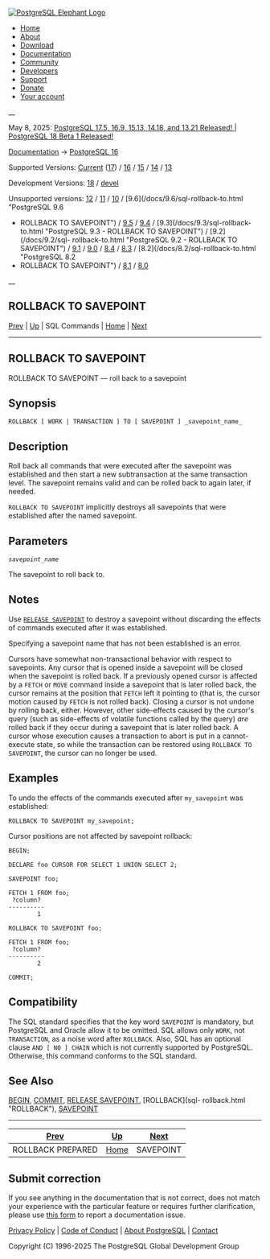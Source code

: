 [ ![PostgreSQL Elephant Logo](/media/img/about/press/elephant.png) ](/)

  * [Home](/ "Home")
  * [About](/about/ "About")
  * [Download](/download/ "Download")
  * [Documentation](/docs/ "Documentation")
  * [Community](/community/ "Community")
  * [Developers](/developer/ "Developers")
  * [Support](/support/ "Support")
  * [Donate](/about/donate/ "Donate")
  * [Your account](/account/ "Your account")

__

May 8, 2025: [ PostgreSQL 17.5, 16.9, 15.13, 14.18, and 13.21 Released! ](/about/news/postgresql-175-169-1513-1418-and-1321-released-3072/) | [ PostgreSQL 18 Beta 1 Released! ](/about/news/postgresql-18-beta-1-released-3070/)

[Documentation](/docs/ "Documentation") -> [PostgreSQL
16](/docs/16/index.html)

Supported Versions: [Current](/docs/current/sql-rollback-to.html "PostgreSQL
17 - ROLLBACK TO SAVEPOINT") ([17](/docs/17/sql-rollback-to.html "PostgreSQL
17 - ROLLBACK TO SAVEPOINT")) / [16](/docs/16/sql-rollback-to.html "PostgreSQL
16 - ROLLBACK TO SAVEPOINT") / [15](/docs/15/sql-rollback-to.html "PostgreSQL
15 - ROLLBACK TO SAVEPOINT") / [14](/docs/14/sql-rollback-to.html "PostgreSQL
14 - ROLLBACK TO SAVEPOINT") / [13](/docs/13/sql-rollback-to.html "PostgreSQL
13 - ROLLBACK TO SAVEPOINT")

Development Versions: [18](/docs/18/sql-rollback-to.html "PostgreSQL 18 -
ROLLBACK TO SAVEPOINT") / [devel](/docs/devel/sql-rollback-to.html "PostgreSQL
devel - ROLLBACK TO SAVEPOINT")

Unsupported versions: [12](/docs/12/sql-rollback-to.html "PostgreSQL 12 -
ROLLBACK TO SAVEPOINT") / [11](/docs/11/sql-rollback-to.html "PostgreSQL 11 -
ROLLBACK TO SAVEPOINT") / [10](/docs/10/sql-rollback-to.html "PostgreSQL 10 -
ROLLBACK TO SAVEPOINT") / [9.6](/docs/9.6/sql-rollback-to.html "PostgreSQL 9.6
- ROLLBACK TO SAVEPOINT") / [9.5](/docs/9.5/sql-rollback-to.html "PostgreSQL
9.5 - ROLLBACK TO SAVEPOINT") / [9.4](/docs/9.4/sql-rollback-to.html
"PostgreSQL 9.4 - ROLLBACK TO SAVEPOINT") / [9.3](/docs/9.3/sql-rollback-
to.html "PostgreSQL 9.3 - ROLLBACK TO SAVEPOINT") / [9.2](/docs/9.2/sql-
rollback-to.html "PostgreSQL 9.2 - ROLLBACK TO SAVEPOINT") /
[9.1](/docs/9.1/sql-rollback-to.html "PostgreSQL 9.1 - ROLLBACK TO SAVEPOINT")
/ [9.0](/docs/9.0/sql-rollback-to.html "PostgreSQL 9.0 - ROLLBACK TO
SAVEPOINT") / [8.4](/docs/8.4/sql-rollback-to.html "PostgreSQL 8.4 - ROLLBACK
TO SAVEPOINT") / [8.3](/docs/8.3/sql-rollback-to.html "PostgreSQL 8.3 -
ROLLBACK TO SAVEPOINT") / [8.2](/docs/8.2/sql-rollback-to.html "PostgreSQL 8.2
- ROLLBACK TO SAVEPOINT") / [8.1](/docs/8.1/sql-rollback-to.html "PostgreSQL
8.1 - ROLLBACK TO SAVEPOINT") / [8.0](/docs/8.0/sql-rollback-to.html
"PostgreSQL 8.0 - ROLLBACK TO SAVEPOINT")

__

ROLLBACK TO SAVEPOINT  
---  
[Prev](sql-rollback-prepared.html "ROLLBACK PREPARED")  | [Up](sql-commands.html "SQL Commands") | SQL Commands | [Home](index.html "PostgreSQL 16.9 Documentation") |  [Next](sql-savepoint.html "SAVEPOINT")  
  
* * *

## ROLLBACK TO SAVEPOINT

ROLLBACK TO SAVEPOINT — roll back to a savepoint

## Synopsis

    
    
    ROLLBACK [ WORK | TRANSACTION ] TO [ SAVEPOINT ] _savepoint_name_
    

## Description

Roll back all commands that were executed after the savepoint was established
and then start a new subtransaction at the same transaction level. The
savepoint remains valid and can be rolled back to again later, if needed.

`ROLLBACK TO SAVEPOINT` implicitly destroys all savepoints that were
established after the named savepoint.

## Parameters

_`savepoint_name`_

    

The savepoint to roll back to.

## Notes

Use [`RELEASE SAVEPOINT`](sql-release-savepoint.html "RELEASE SAVEPOINT") to
destroy a savepoint without discarding the effects of commands executed after
it was established.

Specifying a savepoint name that has not been established is an error.

Cursors have somewhat non-transactional behavior with respect to savepoints.
Any cursor that is opened inside a savepoint will be closed when the savepoint
is rolled back. If a previously opened cursor is affected by a `FETCH` or
`MOVE` command inside a savepoint that is later rolled back, the cursor
remains at the position that `FETCH` left it pointing to (that is, the cursor
motion caused by `FETCH` is not rolled back). Closing a cursor is not undone
by rolling back, either. However, other side-effects caused by the cursor's
query (such as side-effects of volatile functions called by the query) _are_
rolled back if they occur during a savepoint that is later rolled back. A
cursor whose execution causes a transaction to abort is put in a cannot-
execute state, so while the transaction can be restored using `ROLLBACK TO
SAVEPOINT`, the cursor can no longer be used.

## Examples

To undo the effects of the commands executed after `my_savepoint` was
established:

    
    
    ROLLBACK TO SAVEPOINT my_savepoint;
    

Cursor positions are not affected by savepoint rollback:

    
    
    BEGIN;
    
    DECLARE foo CURSOR FOR SELECT 1 UNION SELECT 2;
    
    SAVEPOINT foo;
    
    FETCH 1 FROM foo;
     ?column?
    ----------
            1
    
    ROLLBACK TO SAVEPOINT foo;
    
    FETCH 1 FROM foo;
     ?column?
    ----------
            2
    
    COMMIT;
    

## Compatibility

The SQL standard specifies that the key word `SAVEPOINT` is mandatory, but
PostgreSQL and Oracle allow it to be omitted. SQL allows only `WORK`, not
`TRANSACTION`, as a noise word after `ROLLBACK`. Also, SQL has an optional
clause `AND [ NO ] CHAIN` which is not currently supported by PostgreSQL.
Otherwise, this command conforms to the SQL standard.

## See Also

[BEGIN](sql-begin.html "BEGIN"), [COMMIT](sql-commit.html "COMMIT"), [RELEASE
SAVEPOINT](sql-release-savepoint.html "RELEASE SAVEPOINT"), [ROLLBACK](sql-
rollback.html "ROLLBACK"), [SAVEPOINT](sql-savepoint.html "SAVEPOINT")

* * *

[Prev](sql-rollback-prepared.html "ROLLBACK PREPARED")  | [Up](sql-commands.html "SQL Commands") |  [Next](sql-savepoint.html "SAVEPOINT")  
---|---|---  
ROLLBACK PREPARED  | [Home](index.html "PostgreSQL 16.9 Documentation") |  SAVEPOINT  
  
## Submit correction

If you see anything in the documentation that is not correct, does not match
your experience with the particular feature or requires further clarification,
please use [this form](/account/comments/new/16/sql-rollback-to.html/) to
report a documentation issue.

[Privacy Policy](/about/privacypolicy) | [Code of Conduct](/about/policies/coc/) | [About PostgreSQL](/about/) | [Contact](/about/contact/)  

Copyright (C) 1996-2025 The PostgreSQL Global Development Group

